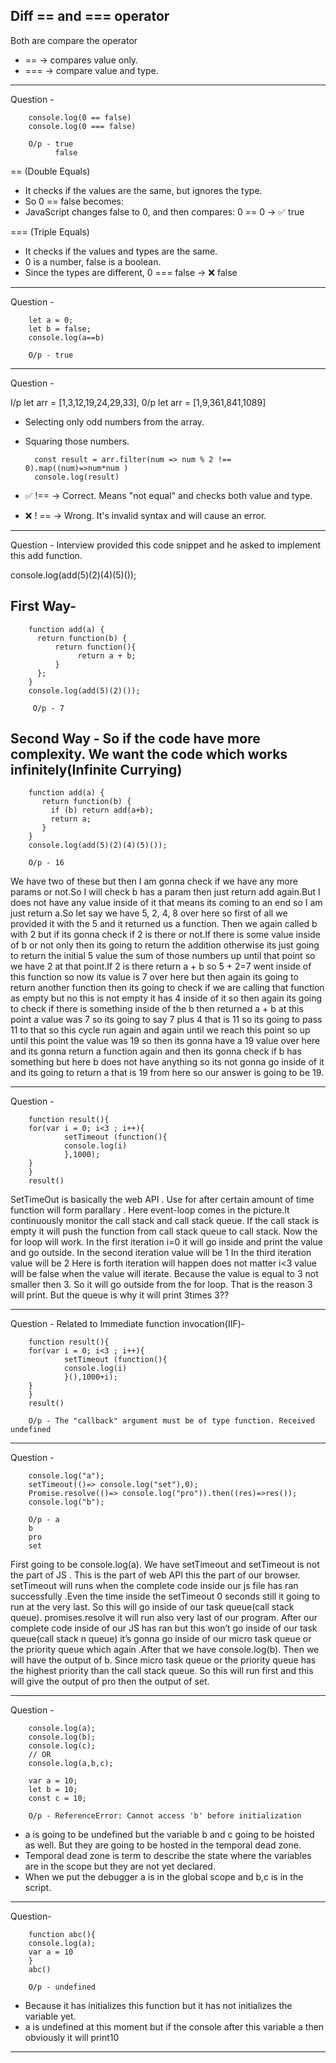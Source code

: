 Diff == and === operator
----------------------------
Both are compare the operator
* ==	->      compares value only.
* ===     ->      compare value and type.
	
-------------------------------------------
Question - 

        console.log(0 == false)
        console.log(0 === false)

        O/p - true
              false

== (Double Equals)
* It checks if the values are the same, but ignores the type.
* So 0 == false becomes:
* JavaScript changes false to 0, and then compares: 0 == 0 → ✅ true

=== (Triple Equals)
* It checks if the values and types are the same.
* 0 is a number, false is a boolean.
* Since the types are different, 0 === false → ❌ false   

-----------------------------------------------------------------------------------------------------
 Question - 

        let a = 0;
        let b = false;
        console.log(a==b)

        O/p - true

----------------------------------------------------------------------------------------------------
Question - 

I/p let arr = [1,3,12,19,24,29,33], 
0/p let arr = [1,9,361,841,1089]

* Selecting only odd numbers from the array.
* Squaring those numbers.
 
        const result = arr.filter(num => num % 2 !== 0).map((num)=>num*num )
        console.log(result)

* ✅ !== → Correct. Means "not equal" and checks both value and type.
* ❌ ! == → Wrong. It's invalid syntax and will cause an error.

----------------------------------------------------------------------------------------------------

Question - Interview provided this code snippet and he asked to implement this add function.

console.log(add(5)(2)(4)(5)());

First Way- 
----------
        function add(a) {
          return function(b) {
              return function(){
                   return a + b;
              }
          };
        }
        console.log(add(5)(2)()); 

         O/p - 7

Second Way - So if the code have more complexity. We want the code which works infinitely(Infinite Currying)
------------

        function add(a) {
           return function(b) {
             if (b) return add(a+b);
             return a;
           }
        }
        console.log(add(5)(2)(4)(5)()); 

        O/p - 16

We have two of these but then I am gonna check if we have any more params or not.So I will check b has a param then just return add again.But I does not have any value inside of it that means its coming to an end so I am just return a.So let say we have 5, 2, 4, 8 over here so first of all we provided it with the 5 and it returned us a function. Then we again called b with 2  but if its gonna check if 2 is there or not.If there is some value inside of b or not only then its going to return the addition otherwise its just going to return the initial 5 value the sum of those numbers up until that point so we have 2 at that point.If 2 is there return a + b so 5 + 2=7 went inside of this function so now its value is 7 over here but then again its going to return another function then its going to check if we are calling that function as empty but no this is not empty it has 4 inside of it so then again its going to check if there is something inside of the b then returned a + b at this point a value was 7 so its going to say 7 plus 4  that is 11 so its going to pass 11 to that so this cycle run again and again until we reach this point so up until this point the value was 19 so then its gonna have a 19 value over here and its gonna return a function again and then its gonna check if b has something but here b does not have anything so its not gonna go inside of it and its going to return a that is 19 from here so our answer is going to be 19.  

---------------------------------------------------------------------------------------------------
Question - 

        function result(){
        for(var i = 0; i<3 ; i++){
                setTimeout (function(){
                console.log(i)
                },1000);
        }
        }
        result()

SetTimeOut is basically the web API . Use for after certain amount of time function will form parallary . Here event-loop comes in the picture.It continuously monitor the call stack and call stack queue. If the call stack is empty it will push the function from call stack queue to call stack.
Now the for loop will work.
In the first iteration i=0 it will go inside and print the value and go outside.
In the second iteration value will be 1
In the third iteration value will be 2
Here is forth iteration will happen does not matter i<3 value will be false when the value will iterate. Because the value is equal to 3 not smaller then 3. So it will go outside from the for loop.
That is the reason 3 will print.
But the queue is why it will print 3times 3??

---------------------------------------------------------------------------------------------------
Question - Related to Immediate function invocation(IIF)-

        function result(){
        for(var i = 0; i<3 ; i++){
                setTimeout (function(){
                console.log(i)
                }(),1000+i);
        }
        }
        result()

        O/p - The "callback" argument must be of type function. Received undefined

---------------------------------------------------------------------------------------------------
Question - 

        console.log("a");
        setTimeout(()=> console.log("set"),0);
        Promise.resolve(()=> console.log("pro")).then((res)=>res());
        console.log("b");

        O/p - a
        b
        pro
        set

First going to be console.log(a). We have setTimeout  and setTimeout  is not the part of JS . This is the part of web API  this the part of our browser. setTimeout  will runs when the complete code inside our js file has ran successfully .Even the time inside the setTimeout  0 seconds still it going to run at the very last. So this will go inside of our task queue(call stack queue). promises.resolve it will run also very last of our program. After our complete code inside of our JS has ran but this won’t go inside of our task queue(call stack n    queue) it’s gonna go inside of our micro task queue or the priority queue which again .After that we have console.log(b). Then we will have the output of b. Since  micro task queue or the priority queue has the highest priority than the call stack queue. So this will run first and this will give the output of pro then the output of set.

---------------------------------------------------------------------------------------------------
Question - 

        console.log(a);
        console.log(b);
        console.log(c);
        // OR
        console.log(a,b,c);

        var a = 10;
        let b = 10;
        const c = 10;

        O/p - ReferenceError: Cannot access 'b' before initialization

* a is going to be undefined but the variable b and c going to be hoisted as well. But they are going to be hosted in the temporal dead zone.
* Temporal dead zone is term to describe the state where the variables are in the scope but they are not yet declared. 
* When we put the debugger a is in the global scope and b,c is in the script.

-----------------------------------------------------------------------------------------------------

Question-

        function abc(){
        console.log(a);
        var a = 10
        }
        abc()

        O/p - undefined

* Because it has initializes this function but it has not initializes the variable yet.
* a is undefined at this moment but if the console after this variable a then obviously it will print10 

----------------------------------------------------------------------------------------------------

